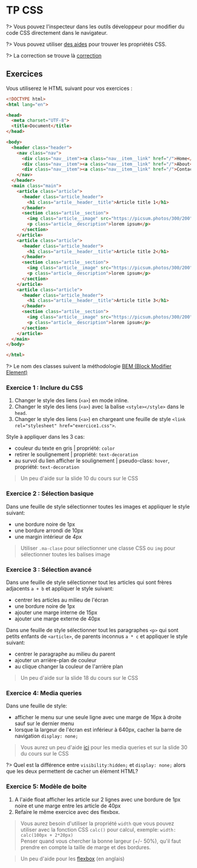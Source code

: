 <h1> TP CSS </h1>

?> Vous pouvez l'inspecteur dans les outils développeur pour modifier du code CSS directement dans le navigateur.

?> Vous pouvez utiliser [des aides](https://developer.mozilla.org/fr/docs/Web/CSS/Reference) pour trouver les propriétés CSS.

?> La correction se trouve là [correction](/tp/css1-correction)

## Exercices

Vous utiliserez le HTML suivant pour vos exercices : 
```html
<!DOCTYPE html>
<html lang="en">

<head>
  <meta charset="UTF-8">
  <title>Document</title>
</head>

<body>
  <header class="header">
    <nav class="nav">
      <div class="nav__item"><a class="nav__item__link" href="/">Home</a></div>
      <div class="nav__item"><a class="nav__item__link" href="/">About</a></div>
      <div class="nav__item"><a class="nav__item__link" href="/">Contact</a></div>
    </nav>
  </header>
  <main class="main">
    <article class="article">
      <header class="article_header">
        <h1 class="artile__header__title">Article title 1</h1>
      </header>
      <section class="artile__section">
        <img class="article__image" src="https://picsum.photos/300/200" alt="">
        <p class="article__description">lorem ipsum</p>
      </section>
    </article>
    <article class="article">
      <header class="article_header">
        <h1 class="artile__header__title">Article title 2</h1>
      </header>
      <section class="artile__section">
        <img class="article__image" src="https://picsum.photos/300/200" alt="">
        <p class="article__description">lorem ipsum</p>
      </section>
    </article>
    <article class="article">
      <header class="article_header">
        <h1 class="artile__header__title">Article title 3</h1>
      </header>
      <section class="artile__section">
        <img class="article__image" src="https://picsum.photos/300/200" alt="">
        <p class="article__description">lorem ipsum</p>
      </section>
    </article>
  </main>
</body>

</html>
```
?> Le nom des classes suivent la méthodologie [BEM (Block Modifier Element)](http://getbem.com/) 

### Exercice 1 : Inclure du CSS

1. Changer le style des liens (`<a>`) en mode inline.
2. Changer le style des liens (`<a>`) avec la balise `<style></style>` dans le `head`.
3. Changer le style des liens (`<a>`) en chargeant une feuille de style `<link rel="stylesheet" href="exercice1.css">`.

Style à appliquer dans les 3 cas:
  - couleur du texte en gris | propriété: `color`
  - retirer le soulignement | propriété: `text-decoration`
  - au survol du lien afficher le soulignement | pseudo-class: `hover`, propriété: `text-decoration`

> Un peu d'aide sur la slide 10 du cours sur le CSS

### Exercice 2 : Sélection basique

Dans une feuille de style sélectionner toutes les images et appliquer le style suivant:
  - une bordure noire de 1px
  - une bordure arrondi de 10px
  - une margin intérieur de 4px

> Utiliser `.ma-clase` pour sélectionner une classe CSS ou `img` pour sélectionner toutes les balises image
  
### Exercice 3 : Sélection avancé

Dans une feuille de style sélectionner tout les articles qui sont frères adjacents `a + b` et appliquer le style suivant:
  - centrer les articles au milieu de l'écran
  - une bordure noire de 1px
  - ajouter une marge interne de 15px
  - ajouter une marge externe de 40px

Dans une feuille de style sélectionner tout les paragraphes `<p>` qui sont petits enfants de `<article>`, de parents inconnus `a * c` et appliquer le style suivant:
  - centrer le paragraphe au milieu du parent
  - ajouter un arrière-plan de couleur
  - au clique changer la couleur de l'arrière plan

> Un peu d'aide sur la slide 18 du cours sur le CSS

### Exercice 4: Media queries

Dans une feuille de style: 
  - afficher le menu sur une seule ligne avec une marge de 16px à droite sauf sur le dernier menu
  - lorsque la largeur de l'écran est inférieur à 640px, cacher la barre de navigation `display: none;`

> Vous aurez un peu d'aide [ici](https://www.alsacreations.com/article/lire/930-css3-media-queries.html) pour les media queries et sur la slide 30 du cours sur le CSS

?> Quel est la différence entre `visibility:hidden;` et `display: none;` alors que les deux permettent de cacher un élément HTML?

### Exercice 5: Modèle de boite 

1. A l'aide float afficher les article sur 2 lignes avec une bordure de 1px noire et une marge entre les article de 40px
2. Refaire le même exercice avec des flexbox.

> Vous aurez besoin d'utiliser la propriété `width` que vous pouvez utiliser avec la fonction CSS `calc()` pour calcul, exemple: `width: calc(100px + 2*20px)` <br>
> Penser quand vous chercher la bonne largeur (+/- 50%), qu'il faut prendre en compte la taille de marge et des bordures. 

> Un peu d'aide pour les [flexbox](https://css-tricks.com/snippets/css/a-guide-to-flexbox/) (en anglais)